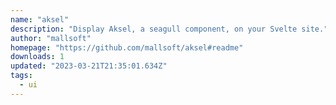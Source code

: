 ```yaml
---
name: "aksel"
description: "Display Aksel, a seagull component, on your Svelte site."
author: "mallsoft"
homepage: "https://github.com/mallsoft/aksel#readme"
downloads: 1
updated: "2023-03-21T21:35:01.634Z"
tags: 
  - ui
---
```

